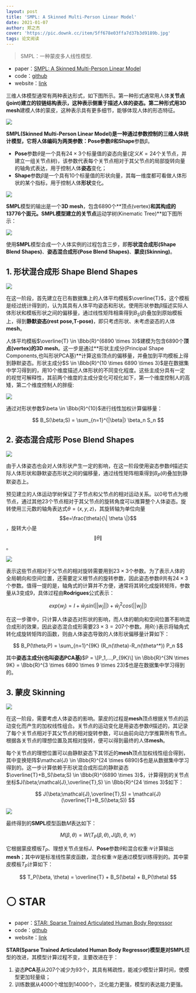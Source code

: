 ```yaml
---
layout: post
title: 'SMPL: A Skinned Multi-Person Linear Model'
date: 2021-01-07
author: 郑之杰
cover: 'https://pic.downk.cc/item/5ff678e03ffa7d37b3d9189b.jpg'
tags: 论文阅读
---
```


> SMPL：一种蒙皮多人线性模型.

- paper：[SMPL: A Skinned Multi-Person Linear Model](http://files.is.tue.mpg.de/black/papers/SMPL2015.pdf)
- code：[github](https://github.com/YeeCY/SMPLpp)
- website：[link](https://smpl.is.tue.mpg.de/en)


三维人体模型通常有两种表达形式，如下图所示。第一种形式通常用人体**关节点(joint)**建立的铰链结构表示，这种表示侧重于描述人体的姿态。第二种形式用**3D mesh**建模人体的蒙皮，这种表示具有更多细节，能够体现人体的形态特征。

![](https://img.imgdb.cn/item/6063c9ae8322e6675ce59279.jpg)


**SMPL(Skinned Multi-Person Linear Model)**是一种通过参数控制的三维人体统计模型，它将人体编码为两类参数：**Pose**参数$\theta$和**Shape**参数$\beta$。
- **Pose**参数$\theta$是一个具有$24 \times 3$个标量值的姿态向量(定义$K=24$个关节点，并建立一组关节点树)，该参数代表每个关节点相对于其父节点的局部旋转向量的轴角式表达，用于控制人体**姿态**变化；
- **Shape**参数$\beta$是一个具有$10$个标量值的形状向量，其每一维度都可看做人体形状的某个指标，用于控制人体**形状**变化。

![](https://khanhha.github.io/assets/images/smpl/shape_pose.png)

**SMPL**模型的输出是一个**3D mesh**，包含$6890$个**顶点(vertex)**和其构成的$13776$个面元。**SMPL**模型建立的关节点**运动学树(Kinematic Tree)**如下图所示：

![](https://img.imgdb.cn/item/5ff91d103ffa7d37b38f20a0.jpg)

使用**SMPL**模型合成一个人体实例的过程包含三步，即**形状混合成形(Shape Blend Shapes)**、**姿态混合成形(Pose Blend Shapes)**、**蒙皮(Skinning)**。

## 1. 形状混合成形 Shape Blend Shapes

![](https://khanhha.github.io/assets/images/smpl/stage_1.png)

在这一阶段，首先建立在已有数据集上的人体平均模板$\overline{T}$，这个模板是经过统计得到的，认为其具有人体平均姿态和形状。使用形状参数$\beta$描述实际人体形状和模板形状之间的偏移量，通过线性矩阵相乘得到$B_S(\beta)$叠加到原始模板上，得到**静默姿态(rest pose,T-pose)**，即只考虑形状、未考虑姿态的人体**mesh**。

人体平均模板$\overline{T} \in \Bbb{R}^{6890 \times 3}$建模为包含$6890$个**顶点(vertex)**的**3D mesh**。这一步是通过**形状主成分(Principal Shape Components,也叫形状PCA基)**计算这些顶点的偏移量，并叠加到平均模板上得到静默姿态。形状主成分$S \in \Bbb{R}^{10 \times 6890 \times 3}$是在数据集中学习得到的，用$10$个维度描述人体形状的不同变化程度。这些主成分具有一定的视觉可解释性，其前两个维度的主成分变化可视化如下，第一个维度控制人的高矮，第二个维度控制人的胖瘦:

![](https://khanhha.github.io/assets/images/smpl/pca_1_2.png)

通过对形状参数$\beta \in \Bbb{R}^{10}$进行线性加权计算偏移量：

$$ B_S(\beta;S) = \sum_{n=1}^{|\beta|} \beta_n S_n $$


## 2. 姿态混合成形 Pose Blend Shapes

![](https://khanhha.github.io/assets/images/smpl/stage_2.png)

由于人体姿态也会对人体形状产生一定的影响，在这一阶段使用姿态参数$\theta$描述实际人体形状和静默姿态形状之间的偏移量，通过线性矩阵相乘得到$B_P(\theta)$叠加到静默姿态上。

预见建立的人体运动学树保证了子节点和父节点的相对运动关系。以$0$号节点为根节点，通过其他$23$个节点相对于其父节点的旋转角度可以推算整个人体姿态。旋转使用三元数的轴角表达式$\theta = (x,y,z)$，其旋转轴为单位向量$$e=\frac{\theta}{\| \theta \|}$$，旋转大小是$$\| \theta \|$$。

![](https://khanhha.github.io/assets/images/smpl/axis_angle_rot.png)

表示这些节点相对于父节点的相对旋转需要用到$23 \times 3$个参数。为了表示人体的全局朝向和空间位置，还需要定义根节点的旋转参数，因此姿态参数$\theta$共有$24 \times 3$个参数。值得一提的是，轴角式的计算并不方便，通常将其转化成旋转矩阵，参数量从$3$变成$9$，具体过程由**Rodrigues**公式表示：

$$ exp(w_j) = I+\hat{w}_j sin(|| w_j ||)+\hat{w}_j^2 cos(|| w_j ||) $$

在这一步骤中，只计算人体姿态对形状的影响，而人体的朝向和空间位置不影响混合成形的效果，因此姿态混合成形需要$23 \times 3 =207$个参数。用$R(\cdot)$表示将轴角式转化成旋转矩阵的函数，则由人体姿态导致的人体形状偏移量计算如下：

$$ B_P(\theta;P) = \sum_{n=1}^{9K} (R_n(\theta)-R_n(\theta^*)) P_n $$

其中**姿态主成分(也叫姿态PCA基)**$P = \[P_1,...,P_{9K}\] \in \Bbb{R}^{3N \times 9K} = \Bbb{R}^{3 \times 6890 \times 9 \times 23}$也是在数据集中学习得到的。

## 3. 蒙皮 Skinning

![](https://khanhha.github.io/assets/images/smpl/stage_3.png)

在这一阶段，需要考虑人体姿态的影响。蒙皮的过程是**mesh**顶点根据关节点的运动变化而产生的加权线性组合。关节点的运动变化是用姿态参数$\theta$描述的，其记录了每个关节点相对于其父节点的相对旋转参数，可以由前向动力学推算所有节点。根据各关节点的理想位置及其相对旋转，便可以得到最终的人体**mesh**。

每个关节点的理想位置可以由静默姿态下其邻近的**mesh**顶点加权线性组合得到，其中变换矩阵$\mathcal{J} \in \Bbb{R}^{24 \times 6890}$也是从数据集中学习得到的。这一步计算依赖于形状混合成形后的静默姿态$\overline{T}+B_S(\beta;S) \in \Bbb{R}^{6890 \times 3}$，计算得到的关节点坐标$J(\beta;\mathcal{J},\overline{T},S) \in \Bbb{R}^{24 \times 3}$如下：

$$ J(\beta;\mathcal{J},\overline{T},S) = \mathcal{J}(\overline{T}+B_S(\beta;S)) $$

![](https://khanhha.github.io/assets/images/smpl/joint.png)

最终得到的**SMPL**模型函数$M$表达如下：

$$ M(\beta, \theta) = W(T_P(\beta, \theta), J(\beta), \theta, \mathcal{W}) $$

它根据蒙皮模板$T_P$、理想关节点坐标$J$、**Pose**参数$\theta$和混合权重$\mathcal{W}$计算输出**mesh**；其中$W$是标准线性蒙皮函数，混合权重$\mathcal{W}$是通过模型训练得到的。其中蒙皮模板$T_P$计算如下：

$$ T_P(\beta, \theta) = \overline{T} + B_S(\beta) + B_P(\theta) $$


# ⚪ STAR
- paper：[STAR: Sparse Trained Articulated Human Body Regressor](https://ps.is.tuebingen.mpg.de/uploads_file/attachment/attachment/618/star_paper.pdf)
- code：[github](https://github.com/ahmedosman/STAR)
- website：[link](https://star.is.tue.mpg.de/)

**STAR(Sparse Trained Articulated Human Body Regressor)**模型是对**SMPL**模型的改进，其模型计算过程不变，主要改进在于：
1. 姿态**PCA**基从$207$个减少为$93$个，其具有稀疏性，能减少模型计算时间，使模型更加轻量级；
2. 训练数据从$4000$个增加到$14000$个，泛化能力更强，模型的表达能力更强。